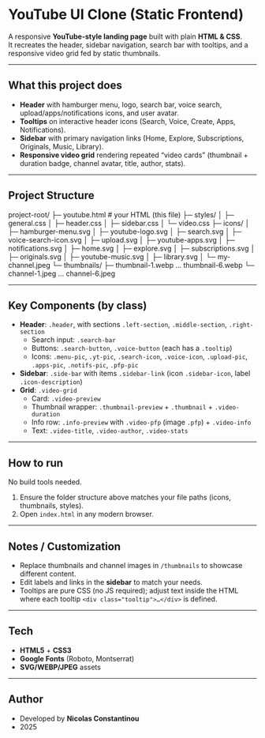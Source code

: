 # YouTube UI Clone (Static Frontend)

A responsive **YouTube-style landing page** built with plain **HTML & CSS**.  
It recreates the header, sidebar navigation, search bar with tooltips, and a responsive video grid fed by static thumbnails.

---

## What this project does
- **Header** with hamburger menu, logo, search bar, voice search, upload/apps/notifications icons, and user avatar.
- **Tooltips** on interactive header icons (Search, Voice, Create, Apps, Notifications).
- **Sidebar** with primary navigation links (Home, Explore, Subscriptions, Originals, Music, Library).
- **Responsive video grid** rendering repeated “video cards” (thumbnail + duration badge, channel avatar, title, author, stats).

---

## Project Structure
project-root/
├─ youtube.html # your HTML (this file)
├─ styles/
│ ├─ general.css
│ ├─ header.css
│ ├─ sidebar.css
│ └─ video.css
├─ icons/
│ ├─ hamburger-menu.svg
│ ├─ youtube-logo.svg
│ ├─ search.svg
│ ├─ voice-search-icon.svg
│ ├─ upload.svg
│ ├─ youtube-apps.svg
│ ├─ notifications.svg
│ ├─ home.svg
│ ├─ explore.svg
│ ├─ subscriptions.svg
│ ├─ originals.svg
│ ├─ youtube-music.svg
│ ├─ library.svg
│ └─ my-channel.jpeg
└─ thumbnails/
├─ thumbnail-1.webp … thumbnail-6.webp
└─ channel-1.jpeg … channel-6.jpeg

---

## Key Components (by class)
- **Header**: `.header`, with sections `.left-section`, `.middle-section`, `.right-section`
  - Search input: `.search-bar`
  - Buttons: `.search-button`, `.voice-button` (each has a `.tooltip`)
  - Icons: `.menu-pic`, `.yt-pic`, `.search-icon`, `.voice-icon`, `.upload-pic`, `.apps-pic`, `.notifs-pic`, `.pfp-pic`
- **Sidebar**: `.side-bar` with items `.sidebar-link` (icon `.sidebar-icon`, label `.icon-description`)
- **Grid**: `.video-grid`
  - Card: `.video-preview`
  - Thumbnail wrapper: `.thumbnail-preview` + `.thumbnail` + `.video-duration`
  - Info row: `.info-preview` with `.video-pfp` (image `.pfp`) + `.video-info`
  - Text: `.video-title`, `.video-author`, `.video-stats`

---

## How to run
No build tools needed.
1. Ensure the folder structure above matches your file paths (icons, thumbnails, styles).
2. Open `index.html` in any modern browser.

---

## Notes / Customization
- Replace thumbnails and channel images in `/thumbnails` to showcase different content.
- Edit labels and links in the **sidebar** to match your needs.
- Tooltips are pure CSS (no JS required); adjust text inside the HTML where each tooltip `<div class="tooltip">…</div>` is defined.

---

## Tech
- **HTML5** + **CSS3**
- **Google Fonts** (Roboto, Montserrat)
- **SVG/WEBP/JPEG** assets

---

## Author
- Developed by **Nicolas Constantinou**
- 2025
